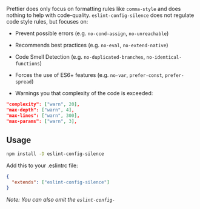 Prettier does only focus on formatting rules like `comma-style` and does nothing to help with code-quality.
`eslint-config-silence` does not regulate code style rules, but focuses on:

* Prevent possible errors (e.g. `no-cond-assign`, `no-unreachable`)

* Recommends best practices (e.g. `no-eval`, `no-extend-native`)

* Code Smell Detection (e.g. `no-duplicated-branches`, `no-identical-functions`)

* Forces the use of ES6+ features (e.g. `no-var`, `prefer-const`, `prefer-spread`)

* Warnings you that complexity of the code is exceeded:
```json
"complexity": ["warn", 20],
"max-depth": ["warn", 4],
"max-lines": ["warn", 300],
"max-params": ["warn", 3],
```

## Usage
```bash
npm install -D eslint-config-silence
```

Add this to your .eslintrc file:
```json
{
  "extends": ["eslint-config-silence"]
}
```

*Note: You can also omit the `eslint-config-`*
